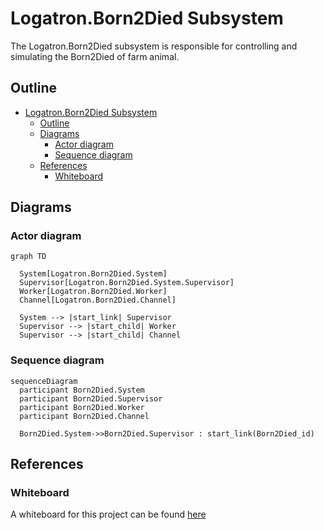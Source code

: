 # Logatron.Born2Died Subsystem

The Logatron.Born2Died subsystem is responsible for controlling and simulating the Born2Died of farm animal.

## Outline

- [Logatron.Born2Died Subsystem](#logatronborn2died-subsystem)
  - [Outline](#outline)
  - [Diagrams](#diagrams)
    - [Actor diagram](#actor-diagram)
    - [Sequence diagram](#sequence-diagram)
  - [References](#references)
    - [Whiteboard](#whiteboard)

## Diagrams  

### Actor diagram

```mermaid
graph TD

  System[Logatron.Born2Died.System]
  Supervisor[Logatron.Born2Died.System.Supervisor]
  Worker[Logatron.Born2Died.Worker]
  Channel[Logatron.Born2Died.Channel]

  System --> |start_link| Supervisor  
  Supervisor --> |start_child| Worker
  Supervisor --> |start_child| Channel

```

### Sequence diagram

```mermaid
sequenceDiagram
  participant Born2Died.System
  participant Born2Died.Supervisor
  participant Born2Died.Worker
  participant Born2Died.Channel

  Born2Died.System->>Born2Died.Supervisor : start_link(Born2Died_id)

```

## References

### Whiteboard

A whiteboard for this project can be found [here](https://lucid.app/lucidspark/3df9ee41-a400-404e-88e7-077037985398/edit?viewport_loc=-11012%2C-327%2C1280%2C662%2C0_0&invitationId=inv_46688d00-55d4-4cf8-8006-bcd038eed321)

